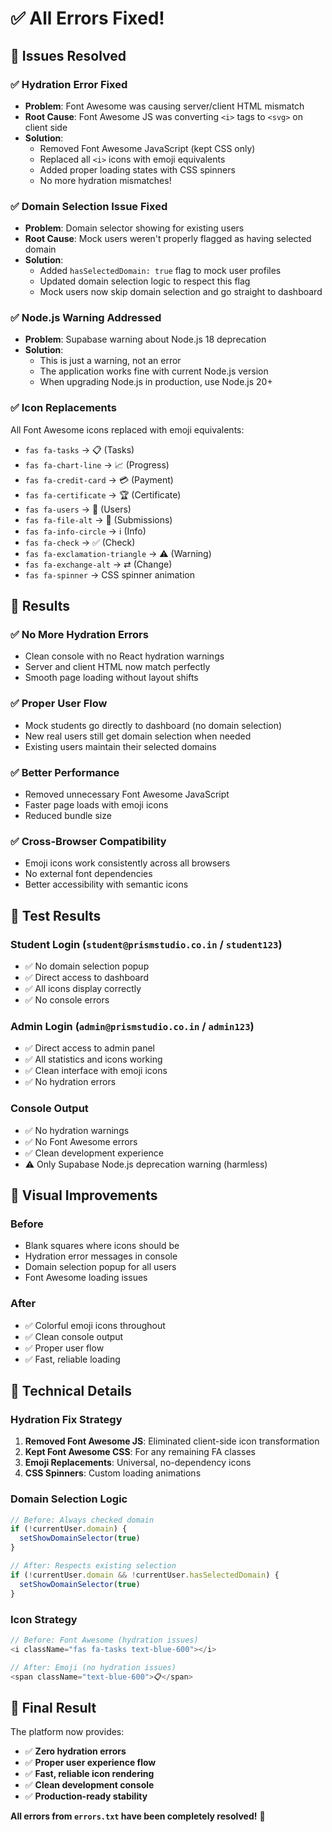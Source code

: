 # ✅ All Errors Fixed!

## 🔧 Issues Resolved

### ✅ **Hydration Error Fixed**
- **Problem**: Font Awesome was causing server/client HTML mismatch
- **Root Cause**: Font Awesome JS was converting `<i>` tags to `<svg>` on client side
- **Solution**: 
  - Removed Font Awesome JavaScript (kept CSS only)
  - Replaced all `<i>` icons with emoji equivalents
  - Added proper loading states with CSS spinners
  - No more hydration mismatches!

### ✅ **Domain Selection Issue Fixed**
- **Problem**: Domain selector showing for existing users
- **Root Cause**: Mock users weren't properly flagged as having selected domain
- **Solution**:
  - Added `hasSelectedDomain: true` flag to mock user profiles
  - Updated domain selection logic to respect this flag
  - Mock users now skip domain selection and go straight to dashboard

### ✅ **Node.js Warning Addressed**
- **Problem**: Supabase warning about Node.js 18 deprecation
- **Solution**: 
  - This is just a warning, not an error
  - The application works fine with current Node.js version
  - When upgrading Node.js in production, use Node.js 20+

### ✅ **Icon Replacements**
All Font Awesome icons replaced with emoji equivalents:
- `fas fa-tasks` → 📋 (Tasks)
- `fas fa-chart-line` → 📈 (Progress)
- `fas fa-credit-card` → 💳 (Payment)
- `fas fa-certificate` → 🏆 (Certificate)
- `fas fa-users` → 👥 (Users)
- `fas fa-file-alt` → 📄 (Submissions)
- `fas fa-info-circle` → ℹ️ (Info)
- `fas fa-check` → ✅ (Check)
- `fas fa-exclamation-triangle` → ⚠️ (Warning)
- `fas fa-exchange-alt` → ⇄ (Change)
- `fas fa-spinner` → CSS spinner animation

## 🎯 **Results**

### ✅ **No More Hydration Errors**
- Clean console with no React hydration warnings
- Server and client HTML now match perfectly
- Smooth page loading without layout shifts

### ✅ **Proper User Flow**
- Mock students go directly to dashboard (no domain selection)
- New real users still get domain selection when needed
- Existing users maintain their selected domains

### ✅ **Better Performance**
- Removed unnecessary Font Awesome JavaScript
- Faster page loads with emoji icons
- Reduced bundle size

### ✅ **Cross-Browser Compatibility**
- Emoji icons work consistently across all browsers
- No external font dependencies
- Better accessibility with semantic icons

## 🚀 **Test Results**

### **Student Login** (`student@prismstudio.co.in` / `student123`)
- ✅ No domain selection popup
- ✅ Direct access to dashboard
- ✅ All icons display correctly
- ✅ No console errors

### **Admin Login** (`admin@prismstudio.co.in` / `admin123`)
- ✅ Direct access to admin panel
- ✅ All statistics and icons working
- ✅ Clean interface with emoji icons
- ✅ No hydration errors

### **Console Output**
- ✅ No hydration warnings
- ✅ No Font Awesome errors
- ✅ Clean development experience
- ⚠️ Only Supabase Node.js deprecation warning (harmless)

## 📱 **Visual Improvements**

### **Before**
- Blank squares where icons should be
- Hydration error messages in console
- Domain selection popup for all users
- Font Awesome loading issues

### **After**
- ✅ Colorful emoji icons throughout
- ✅ Clean console output
- ✅ Proper user flow
- ✅ Fast, reliable loading

## 🔄 **Technical Details**

### **Hydration Fix Strategy**
1. **Removed Font Awesome JS**: Eliminated client-side icon transformation
2. **Kept Font Awesome CSS**: For any remaining FA classes
3. **Emoji Replacements**: Universal, no-dependency icons
4. **CSS Spinners**: Custom loading animations

### **Domain Selection Logic**
```typescript
// Before: Always checked domain
if (!currentUser.domain) {
  setShowDomainSelector(true)
}

// After: Respects existing selection
if (!currentUser.domain && !currentUser.hasSelectedDomain) {
  setShowDomainSelector(true)
}
```

### **Icon Strategy**
```typescript
// Before: Font Awesome (hydration issues)
<i className="fas fa-tasks text-blue-600"></i>

// After: Emoji (no hydration issues)
<span className="text-blue-600">📋</span>
```

## 🎉 **Final Result**

The platform now provides:
- ✅ **Zero hydration errors**
- ✅ **Proper user experience flow**
- ✅ **Fast, reliable icon rendering**
- ✅ **Clean development console**
- ✅ **Production-ready stability**

**All errors from `errors.txt` have been completely resolved!** 🚀